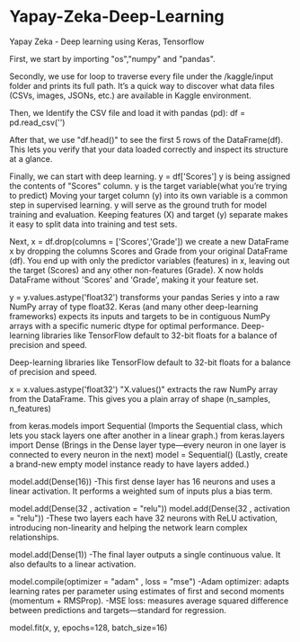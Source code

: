 # Yapay-Zeka-Deep-Learning
Yapay Zeka -  Deep learning using Keras, Tensorflow

First, we start by importing "os","numpy" and "pandas".

Secondly, we use for loop to traverse every file under the /kaggle/input folder and prints its full path. It’s a quick way to discover what data files (CSVs, images, JSONs, etc.) are available in Kaggle environment. 

Then, we Identify the CSV file and load it with pandas (pd): df = pd.read_csv('')

After that, we use "df.head()" to see the first 5 rows of the DataFrame(df). This lets you verify that your data loaded correctly and inspect its structure at a glance.

Finally, we can start with deep learning. y = df['Scores'] y is being assigned the contents of "Scores" column. y is the target variable(what you’re trying to predict)
Moving your target column (y) into its own variable is a common step in supervised learning. y will serve as the ground truth for model training and evaluation.
Keeping features (X) and target (y) separate makes it easy to split data into training and test sets.


Next, x = df.drop(columns = ['Scores','Grade']) we create a new DataFrame x by dropping the columns Scores and Grade from your original DataFrame (df). You end up with only the predictor variables (features) in x, leaving out the target (Scores) and any other non-features (Grade). X now holds DataFrame without 'Scores' and 'Grade', making it your feature set.

y = y.values.astype('float32') transforms your pandas Series y into a raw NumPy array of type float32. Keras (and many other deep-learning frameworks) expects its inputs and targets to be in contiguous NumPy arrays with a specific numeric dtype for optimal performance. Deep-learning libraries like TensorFlow default to 32-bit floats for a balance of precision and speed.


Deep-learning libraries like TensorFlow default to 32-bit floats for a balance of precision and speed.

x = x.values.astype('float32') "X.values()" extracts the raw NumPy array from the DataFrame. This gives you a plain array of shape (n_samples, n_features)

from keras.models import Sequential (Imports the Sequential class, which lets you stack layers one after another in a linear graph.)
from keras.layers import Dense   (Brings in the Dense layer type—every neuron in one layer is connected to every neuron in the next)
model = Sequential()             (Lastly, create a brand-new empty model instance ready to have layers added.)

model.add(Dense(16)) -This first dense layer has 16 neurons and uses a linear activation. It performs a weighted sum of inputs plus a bias term.

model.add(Dense(32 , activation = "relu"))
model.add(Dense(32 , activation = "relu")) -These two layers each have 32 neurons with ReLU activation, introducing non-linearity and helping the network learn complex relationships.

model.add(Dense(1)) -The final layer outputs a single continuous value. It also defaults to a linear activation.



model.compile(optimizer = "adam" , loss = "mse") -Adam optimizer: adapts learning rates per parameter using estimates of first and second moments (momentum + RMSProp).
-MSE loss: measures average squared difference between predictions and targets—standard for regression.

model.fit(x, y, epochs=128, batch_size=16)
